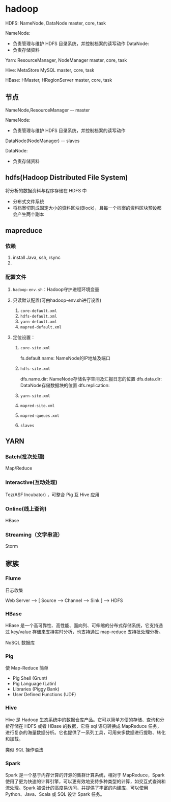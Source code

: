 # hadoop

HDFS:
    NameNode, DataNode
    master,   core,       task

NameNode:
 - 负责管理与维护 HDFS 目录系统，并控制档案的读写动作
DataNode:
 - 负责存储资料

Yarn:
    ResourceManager, NodeManager
    master,          core, task

Hive:
    MetaStore
    MySQL
    master,        core, task

HBase:
    HMaster, HRegionServer
    master,  core,           task

## 节点

NameNode,ResourceManager -- master

NameNode:
 - 负责管理与维护 HDFS 目录系统，并控制档案的读写动作

DataNode(NodeManager)    -- slaves

DataNode:
 - 负责存储资料

## hdfs(Hadoop Distributed File System)

将分析的数据资料与程序存储在 HDFS 中

- 分布式文件系统
- 将档案切割成固定大小的资料区块(Block)，且每一个档案的资料区块预设都会产生两个副本

## mapreduce

### 依赖

1. install Java, ssh, rsync
2. 

### 配置文件

1. `hadoop-env.sh`：Hadoop守护进程环境变量
2. 只读默认配置(可由hadoop-env.sh进行设置)
    1. `core-default.xml`
    1. `hdfs-default.xml`
    1. `yarn-default.xml`
    1. `mapred-default.xml`

2. 定位设置：
    1. `core-site.xml`

        fs.default.name: NameNode的IP地址及端口

    2. `hdfs-site.xml`

        dfs.name.dir: NameNode存储名字空间及汇报日志的位置
        dfs.data.dir: DataNode存储数据块的位置
        dfs.replication: 

    3. `yarn-site.xml`

    4. `mapred-site.xml`
    5. `mapred-queues.xml`

    6. `slaves`

## YARN

### Batch(批次处理)

Map/Reduce

### Interactive(互动处理)

Tez(ASF Incubator) ，可整合 Pig 互 Hive 应用

### Online(线上查询)

HBase

### Streaming（文字串流）

Storm

## 家族

### Flume

日志收集

Web Server --> [  Source  --> Channel --> Sink ] --> HDFS

### HBase

HBase 是一个高可靠性、高性能、面向列、可伸缩的分布式存储系统，它支持通过 key/value 存储来支持实时分析，也支持通过 map-reduce 支持批处理分析。

NoSQL 数据库

### Pig

使 Map-Reduce 简单

- Pig Shell (Grunt)
- Pig Language (Latin)
- Libraries (Piggy Bank)
- User Defined Functions (UDF)

### Hive

Hive 是 Hadoop 生态系统中的数据仓库产品。它可以简单方便的存储、查询和分析存储在 HDFS 或者 HBase 的数据，它将 sql 语句转换成 MapReduce 任务，进行复杂的海量数据分析。它也提供了一系列工具，可用来多数据进行提取、转化和加载。

类似 SQL 操作语法

### Spark

Spark 是一个基于内存计算的开源的集群计算系统，相对于 MapReduce，Spark 使用了更为快速的计算引擎，可以更有效地支持多种类型的计算，如交互式查询和流处理。Spark 被设计的高度易访问，并提供了丰富的内建库，可以使用 Python、Java、Scala 或 SQL 设计 Spark 任务。
